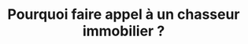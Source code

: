 ---
title: Pourquoi faire appel à un chasseur immobilier&nbsp;?
description: Description à compléter.
category: 
position: 001
question: Pourquoi faire appel à un chasseur immobilier&nbsp;?
answer: |-
    La recherche efficace d'un appartement ou d'une maison requiert organisation, temps et implication personnelle. En confiant cette mission à un chasseur immobilier, on bénéficie d'un gain de temps, d'économies potentielles et d'une tranquillité d'esprit accrue. Le chasseur immobilier devient un allié essentiel en prenant en charge l'intégralité du processus d'achat immobilier pour son client.  
      
    En préparation du projet, le chasseur immobilier évalue la faisabilité et confirme le financement avec l'acheteur, établissant des liens avec un courtier si nécessaire. En collaboration avec le client, il élabore un cahier des charges précis, recherche, évalue et sélectionne les biens immobiliers susceptibles d'intéresser l'acheteur. Avant de proposer des visites, le chasseur immobilier qualifie les annonces en vérifiant des éléments non mentionnés, visite les biens avec le client, recueille et vérifie les diagnostics, les procès-verbaux d'assemblée générale, etc., et rédige les comptes-rendus de visite.  
      
    Parallèlement à l'évolution de la mission, le chasseur immobilier facilite les communications entre son client acheteur et les intervenants nécessaires, assurant ainsi la fluidité globale du projet (courtier, notaire, entrepreneurs de travaux, architecte d'intérieur, etc.).
featured_image: 
---